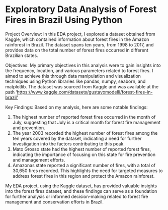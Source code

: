 # Exploratory Data Analysis of Forest Fires in Brazil Using Python

Project Overview:
In this EDA project, I explored a dataset obtained from Kaggle, which contained information about forest fires in the Amazon rainforest in Brazil. The dataset spans ten years, from 1998 to 2017, and provides data on the total number of forest fires occurred in different Brazilian states.


Objectives: 
My primary objectives in this analysis were to gain insights into the frequency, location, and various parameters related to forest fires. I aimed to achieve this through data manipulation and visualization techniques using Python libraries like pandas, numpy, seaborn, and matplotlib. 
The dataset was sourced from Kaggle and was available at the path ‘https://www.kaggle.com/datasets/gustavomodelli/forest-fires-in-brazil’


Key Findings: 
Based on my analysis, here are some notable findings:
1.	The highest number of reported forest fires occurred in the month of July, suggesting that July is a critical month for forest fire management and prevention.
2.	The year 2003 recorded the highest number of forest fires among the ten years covered by the dataset, indicating a need for further investigation into the factors contributing to this peak.
3.	Mato Grosso state had the highest number of reported forest fires, indicating the importance of focusing on this state for fire prevention and management efforts.
4.	Amazonas state reported a significant number of fires, with a total of 30,650 fires recorded. This highlights the need for targeted measures to address forest fires in this region and protect the Amazon rainforest.

   
My EDA project, using the Kaggle dataset, has provided valuable insights into the forest fires dataset, and these findings can serve as a foundation for further analysis or informed decision-making related to forest fire management and conservation efforts in Brazil.

